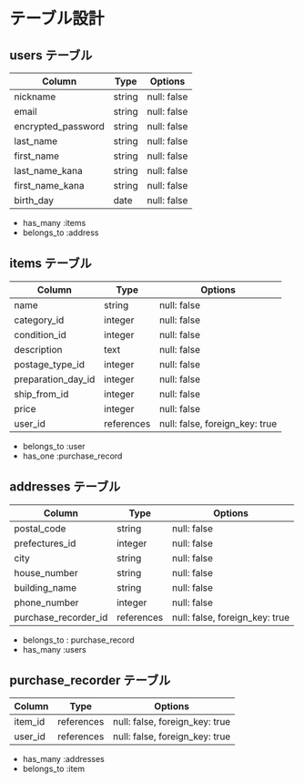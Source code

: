 # テーブル設計

## users テーブル

| Column             | Type   | Options     |
| ------------------ | ------ | ----------- |
| nickname           | string | null: false |
| email              | string | null: false |
| encrypted_password | string | null: false |
| last_name          | string | null: false |
| first_name         | string | null: false |
| last_name_kana     | string | null: false |
| first_name_kana    | string | null: false |
| birth_day          | date   | null: false |

- has_many :items
- belongs_to :address

## items テーブル

| Column             | Type          | Options     |
| ----------         | ----------    | ----------- |
| name               | string        | null: false |
| category_id        | integer       | null: false |
| condition_id       | integer       | null: false |
| description        | text          | null: false |
| postage_type_id    | integer       | null: false |
| preparation_day_id | integer       | null: false |
| ship_from_id       | integer       | null: false |
| price              | integer       | null: false |
| user_id            | references    | null: false, foreign_key: true |

- belongs_to :user
- has_one :purchase_record

## addresses テーブル

| Column               | Type       | Options     |
| ---------            | ---------- | ----------- |
| postal_code          | string     | null: false |
| prefectures_id       | integer    | null: false |
| city                 | string     | null: false |
| house_number         | string     | null: false |
| building_name        | string     | null: false |
| phone_number         | integer    | null: false |
| purchase_recorder_id | references | null: false, foreign_key: true |

- belongs_to : purchase_record
- has_many :users

## purchase_recorder テーブル

| Column        | Type       | Options     |
| ---------     | ---------- | ----------- |
| item_id       | references | null: false, foreign_key: true |
| user_id       | references | null: false, foreign_key: true |

- has_many :addresses
- belongs_to  :item
